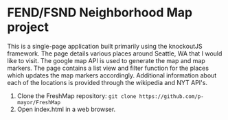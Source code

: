 # FEND/FSND Neighborhood Map project

This is a single-page application built primarily using the knockoutJS framework. The page details various places around Seattle, WA that I would like to visit. The google map API is used to generate the map and map markers. The page contains a list view and filter function for the places which updates the map markers accordingly. Additional information about each of the locations is provided through the wikipedia and NYT API's. 

1. Clone the FreshMap repository: ```git clone https://github.com/p-mayor/FreshMap```
2. Open index.html in a web browser.